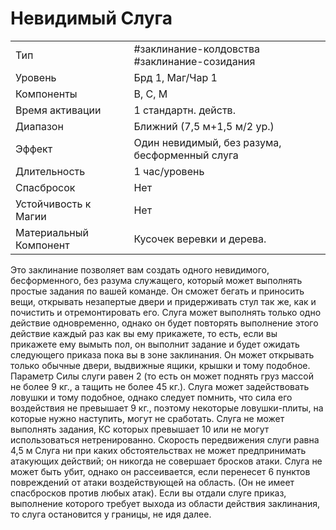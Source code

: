 # Невидимый Слуга

|                        |                                                |
| ---------------------- | ---------------------------------------------- |
| Тип                    | #заклинание-колдовства #заклинание-созидания   | 
| Уровень                | Брд 1, Маг/Чар 1                               |
| Компоненты             | В, С, М                                        |
| Время активации        | 1 стандартн. действ.                           |
| Диапазон               | Ближний (7,5 м+1,5 м/2 ур.)                    |
| Эффект                 | Один невидимый, без разума, бесформенный слуга |
| Длительность           | 1 час/уровень                                  |
| Спасбросок             | Нет                                            |
| Устойчивость к Магии   | Нет                                            |
| Материальный Компонент | Кусочек веревки и дерева.                      |

Это заклинание позволяет вам создать  одного невидимого, бесформенного,  без разума служащего, который может  выполнять простые задания по вашей  команде. Он сможет бегать и приносить вещи, открывать незапертые двери  и придерживать стул так же, как и почистить и отремонтировать его. Слуга  может выполнять только одно действие  одновременно, однако он будет повторять выполнение этого действие каждый раз как вы ему прикажете, то есть,  если вы прикажете ему вымыть пол,  он выполнит задание и будет ожидать  следующего приказа пока вы в зоне заклинания. Он может открывать только  обычные двери, выдвижные ящики,  крышки и тому подобное. Параметр  Силы слуги равен 2 (то есть он может  поднять груз массой не более 9 кг., а  тащить не более 45 кг.). Слуга может задействовать ловушки и тому подобное,  однако следует помнить, что сила его  воздействия не превышает 9 кг., поэтому  некоторые ловушки-плиты, на которые  нужно наступить, могут не сработать.  Слуга не может выполнять задания, КС  которых превышает 10 или не могут использоваться нетренированно. Скорость  передвижения слуги равна 4,5 м  Слуга ни при каких обстоятельствах  не может предпринимать атакующих  действий; он никогда не совершает бросков атаки. Слуга не может быть убит,  однако он рассеивается, если перенесет  6 пунктов повреждений от атаки воздействующей на область. (Он не имеет  спасбросков против любых атак). Если вы отдали слуге приказ, выполнение которого требует выхода из области действия заклинания, то слуга остановится  у границы, не идя далее.